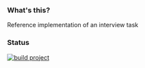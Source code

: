 ### What's this?

Reference implementation of an interview task


### Status

[![build project](https://github.com/angry-cellophane/account-validation-reference/actions/workflows/build.yml/badge.svg)](https://github.com/angry-cellophane/account-validation-reference/actions/workflows/build.yml)